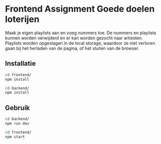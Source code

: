 # Frontend Assignment Goede doelen loterijen

Maak je eigen playlists aan en voeg nummers toe. De nummers en playlists kunnen worden verwijderd en er kan worden gezocht naar artiesten. Playlists worden opgeslagen in de local storage, waardoor ze niet verloren gaan bij het herladen van de pagina, of het sluiten van de browser.

## Installatie

```bash
cd frontend/
npm install

cd backend/
npm install
```

## Gebruik

```bash
cd backend/
npm run dev

cd frontend/
npm start
```
